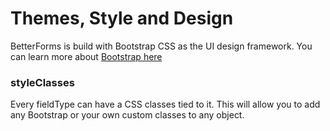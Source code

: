 # Themes, Style and Design
BetterForms is build with Bootstrap CSS as the UI design framework. You can learn more about [Bootstrap here](https://getbootstrap.com/docs/3.3/)

### styleClasses
Every fieldType can have a CSS classes tied to it. This will allow you to add any Bootstrap or your own custom classes to any object.


